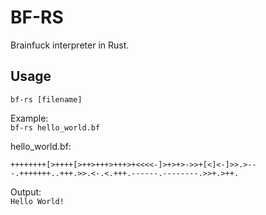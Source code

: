 # BF-RS

Brainfuck interpreter in Rust.

## Usage
`bf-rs [filename]`

Example:  
`bf-rs hello_world.bf`

hello_world.bf:
```bf
++++++++[>++++[>++>+++>+++>+<<<<-]>+>+>->>+[<]<-]>>.>---.+++++++..+++.>>.<-.<.+++.------.--------.>>+.>++.
```

Output:  
    `Hello World!`

